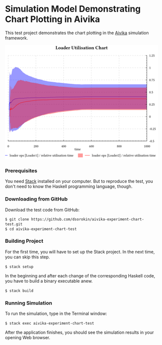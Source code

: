 
# Simulation Model Demonstrating Chart Plotting in Aivika

This test project demonstrates the chart plotting in the [Aivika](http://www.aivikasoft.com) simulation framework.

![DeviationChart](https://github.com/dsorokin/aivika-experiment-chart-test/blob/master/images/DeviationChart.svg)

### Prerequisites

You need [Stack](http://docs.haskellstack.org/) installed on your computer. But to reproduce the test, you don't need to know the Haskell programming language, though.

### Downloading from GitHub

Download the test code from GitHub:

```
$ git clone https://github.com/dsorokin/aivika-experiment-chart-test.git
$ cd aivika-experiment-chart-test
```

### Building Project

For the first time, you will have to set up the Stack project. In the next time, you can skip this step.

`$ stack setup`

In the beginning and after each change of the corresponding Haskell code, you have to build a binary executable anew.

`$ stack build`

### Running Simulation

To run the simulation, type in the Terminal window:

`$ stack exec aivika-experiment-chart-test`

After the application finishes, you should see the simulation results in your opening Web browser.
